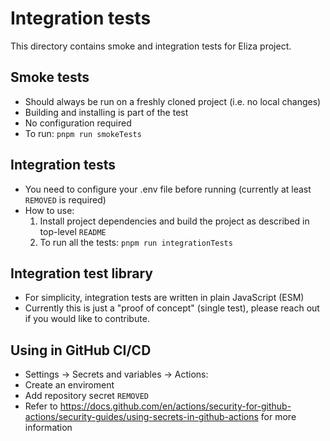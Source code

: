 # Integration tests

This directory contains smoke and integration tests for Eliza project.

## Smoke tests

- Should always be run on a freshly cloned project (i.e. no local changes)
- Building and installing is part of the test
- No configuration required
- To run: `pnpm run smokeTests`

## Integration tests

- You need to configure your .env file before running (currently at least `REMOVED` is required)
- How to use:
    1. Install project dependencies and build the project as described in top-level `README`
    2. To run all the tests: `pnpm run integrationTests`

## Integration test library

- For simplicity, integration tests are written in plain JavaScript (ESM)
- Currently this is just a "proof of concept" (single test), please reach out if you would like to contribute.

## Using in GitHub CI/CD

- Settings -> Secrets and variables -> Actions:
- Create an enviroment
- Add repository secret `REMOVED`
- Refer to https://docs.github.com/en/actions/security-for-github-actions/security-guides/using-secrets-in-github-actions for more information
